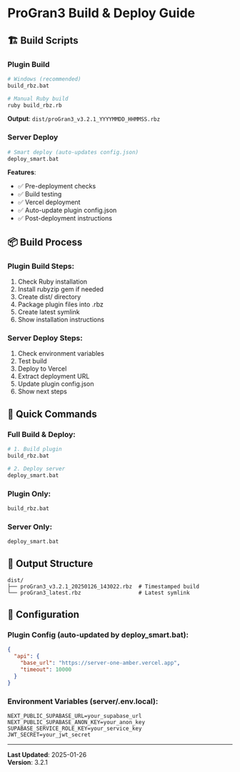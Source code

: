 # ProGran3 Build & Deploy Guide

## 🏗️ Build Scripts

### **Plugin Build**
```bash
# Windows (recommended)
build_rbz.bat

# Manual Ruby build
ruby build_rbz.rb
```

**Output**: `dist/proGran3_v3.2.1_YYYYMMDD_HHMMSS.rbz`

### **Server Deploy**
```bash
# Smart deploy (auto-updates config.json)
deploy_smart.bat
```

**Features**:
- ✅ Pre-deployment checks
- ✅ Build testing
- ✅ Vercel deployment
- ✅ Auto-update plugin config.json
- ✅ Post-deployment instructions

## 📦 Build Process

### **Plugin Build Steps**:
1. Check Ruby installation
2. Install rubyzip gem if needed
3. Create dist/ directory
4. Package plugin files into .rbz
5. Create latest symlink
6. Show installation instructions

### **Server Deploy Steps**:
1. Check environment variables
2. Test build
3. Deploy to Vercel
4. Extract deployment URL
5. Update plugin config.json
6. Show next steps

## 🎯 Quick Commands

### **Full Build & Deploy**:
```bash
# 1. Build plugin
build_rbz.bat

# 2. Deploy server
deploy_smart.bat
```

### **Plugin Only**:
```bash
build_rbz.bat
```

### **Server Only**:
```bash
deploy_smart.bat
```

## 📁 Output Structure

```
dist/
├── proGran3_v3.2.1_20250126_143022.rbz  # Timestamped build
└── proGran3_latest.rbz                  # Latest symlink
```

## 🔧 Configuration

### **Plugin Config** (auto-updated by deploy_smart.bat):
```json
{
  "api": {
    "base_url": "https://server-one-amber.vercel.app",
    "timeout": 10000
  }
}
```

### **Environment Variables** (server/.env.local):
```env
NEXT_PUBLIC_SUPABASE_URL=your_supabase_url
NEXT_PUBLIC_SUPABASE_ANON_KEY=your_anon_key
SUPABASE_SERVICE_ROLE_KEY=your_service_key
JWT_SECRET=your_jwt_secret
```

---

**Last Updated**: 2025-01-26  
**Version**: 3.2.1

